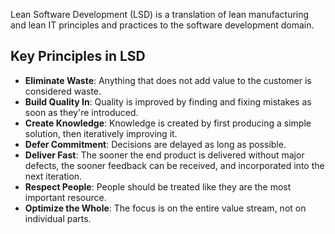 Lean Software Development (LSD) is a translation of lean manufacturing and lean IT principles and practices to the software development domain.

## Key Principles in LSD

- **Eliminate Waste**: Anything that does not add value to the customer is considered waste.
- **Build Quality In**: Quality is improved by finding and fixing mistakes as soon as they're introduced.
- **Create Knowledge**: Knowledge is created by first producing a simple solution, then iteratively improving it.
- **Defer Commitment**: Decisions are delayed as long as possible.
- **Deliver Fast**: The sooner the end product is delivered without major defects, the sooner feedback can be received, and incorporated into the next iteration.
- **Respect People**: People should be treated like they are the most important resource.
- **Optimize the Whole**: The focus is on the entire value stream, not on individual parts.
